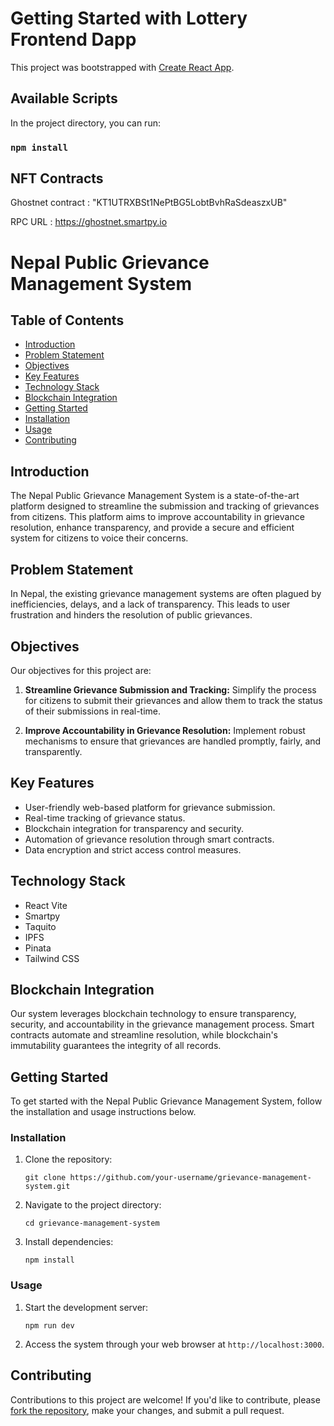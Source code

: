 # Getting Started with Lottery Frontend Dapp

This project was bootstrapped with [Create React App](https://github.com/facebook/create-react-app).

## Available Scripts

In the project directory, you can run:

### `npm install`

## NFT Contracts

Ghostnet contract : "KT1UTRXBSt1NePtBG5LobtBvhRaSdeaszxUB"

RPC URL : https://ghostnet.smartpy.io

# Nepal Public Grievance Management System

## Table of Contents
- [Introduction](#introduction)
- [Problem Statement](#problem-statement)
- [Objectives](#objectives)
- [Key Features](#key-features)
- [Technology Stack](#technology-stack)
- [Blockchain Integration](#blockchain-integration)
- [Getting Started](#getting-started)
- [Installation](#installation)
- [Usage](#usage)
- [Contributing](#contributing)

## Introduction

The Nepal Public Grievance Management System is a state-of-the-art platform designed to streamline the submission and tracking of grievances from citizens. This platform aims to improve accountability in grievance resolution, enhance transparency, and provide a secure and efficient system for citizens to voice their concerns.

## Problem Statement

In Nepal, the existing grievance management systems are often plagued by inefficiencies, delays, and a lack of transparency. This leads to user frustration and hinders the resolution of public grievances. 

## Objectives

Our objectives for this project are:

1. **Streamline Grievance Submission and Tracking:** Simplify the process for citizens to submit their grievances and allow them to track the status of their submissions in real-time.

2. **Improve Accountability in Grievance Resolution:** Implement robust mechanisms to ensure that grievances are handled promptly, fairly, and transparently.

## Key Features

- User-friendly web-based platform for grievance submission.
- Real-time tracking of grievance status.
- Blockchain integration for transparency and security.
- Automation of grievance resolution through smart contracts.
- Data encryption and strict access control measures.

## Technology Stack

- React Vite
- Smartpy
- Taquito
- IPFS
- Pinata
- Tailwind CSS


## Blockchain Integration

Our system leverages blockchain technology to ensure transparency, security, and accountability in the grievance management process. Smart contracts automate and streamline resolution, while blockchain's immutability guarantees the integrity of all records.

## Getting Started

To get started with the Nepal Public Grievance Management System, follow the installation and usage instructions below.

### Installation

1. Clone the repository:

   ```
   git clone https://github.com/your-username/grievance-management-system.git
   ```

2. Navigate to the project directory:

   ```
   cd grievance-management-system
   ```

3. Install dependencies:

   ```
   npm install
   ```

### Usage

1. Start the development server:

   ```
   npm run dev
   ```

2. Access the system through your web browser at `http://localhost:3000`.

## Contributing

Contributions to this project are welcome! If you'd like to contribute, please [fork the repository](https://github.com/your-username/grievance-management-system/fork), make your changes, and submit a pull request.
